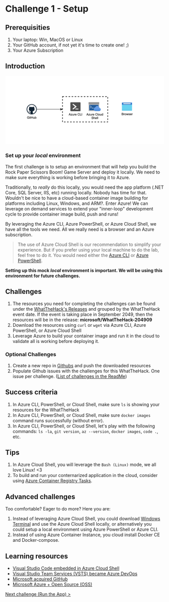 # Challenge 1 - Setup

## Prerequisities

1. Your laptop: Win, MacOS or Linux
1. Your GitHub account, if not yet it's time to create one! ;)
1. Your Azure Subscription

## Introduction

![Setup](images/01-Setup-arch.png)

### Set up your *local* environment

The first challenge is to setup an environment that will help you build the Rock Paper Scissors Boom! Game Server and deploy it locally. We need to make sure everything is working before bringing it to Azure.

Traditionally, to *really* do this locally, you would need the app platform (.NET Core, SQL Server, IIS, etc) running locally. Nobody has time for that. Wouldn't be nice to have a cloud-based container image building for platforms including Linux, Windows, and ARM?. Enter Azure! We can leverage on demand services to extend your "inner-loop" development cycle to provide container image build, push and runs!

By leveraging the Azure CLI, Azure PowerShell, or Azure Cloud Shell, we have all the tools we need.  All we really need is a browser and an Azure subscription.

> The use of Azure Cloud Shell is our recommendation to simplify your experience. But if you prefer using your local machine to do the lab, feel free to do it. You would need either the [Azure CLI](https://docs.microsoft.com/cli/azure/install-azure-cli) or [Azure PowerShell](https://docs.microsoft.com/powershell/azure/install-az-ps?view=azps-5.4.0).

 **Setting up this mock *local* environment is important. We will be using this environment for future challenges.**

## Challenges

1. The resources you need for completing the challenges can be found under the [WhatTheHack's Releases](https://github.com/microsoft/WhatTheHack/releases) and grouped by the WhatTheHack event date. If the event is taking place in September 2049, then the resources will be in the release: **microsoft/WhatTheHack-204909**
2. Download the resources using `curl` or `wget` via Azure CLI, Azure PowerShell, or Azure Cloud Shell
3. Leverage Azure to build your container image and run it in the cloud to validate all is working before deploying it.

### Optional Challenges

1. Create a new repo in [Githubs](https://github.com) and push the downloaded resources
2. Populate Github issues with the challenges for this WhatTheHack. One issue per challenge. ([List of challenges in the ReadMe](../README.md))

## Success criteria

1. In Azure CLI, PowerShell, or Cloud Shell, make sure `ls` is showing your resources for the WhatTheHack
2. In Azure CLI, PowerShell, or Cloud Shell, make sure `docker images` command runs successfully (without error).
3. In Azure CLI, PowerShell, or Cloud Shell, let's play with the following commands: `ls -la`, `git version`, `az --version`, `docker images`, `code .`, etc.

## Tips

1. In Azure Cloud Shell, you will leverage the `Bash (Linux)` mode, we all love Linux! <3
1. To build and run your conternarized application in the cloud, consider using [Azure Container Registry Tasks](https://docs.microsoft.com/azure/container-registry/container-registry-tasks-overview).

## Advanced challenges

Too comfortable? Eager to do more? Here you are:

1. Instead of leveraging Azure Cloud Shell, you could download [Windows Terminal](https://github.com/microsoft/terminal) and use the Azure Cloud Shell locally, or alternatively you could setup a local environment using Azure PowerShell or Azure CLI.
2. Instead of using Azure Container Instance, you cloud install Docker CE and Docker-compose.

## Learning resources

* [Visual Studio Code embedded in Azure Cloud Shell](https://azure.microsoft.com/blog/cloudshelleditor/)
* [Visual Studio Team Services (VSTS) became Azure DevOps](https://azure.microsoft.com/blog/introducing-azure-devops/)
* [Microsoft acquired GitHub](https://news.microsoft.com/2018/06/04/microsoft-to-acquire-github-for-7-5-billion/)
* [Microsoft Azure + Open Source (OSS)](https://open.microsoft.com/)

[Next challenge (Run the App) >](./RunTheApp.md)
